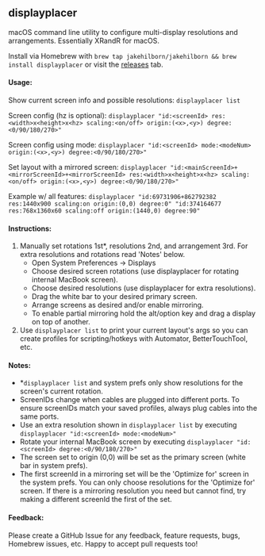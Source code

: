 ## displayplacer
macOS command line utility to configure multi-display resolutions and arrangements. Essentially XRandR for macOS.

Install via Homebrew with `brew tap jakehilborn/jakehilborn && brew install displayplacer` or visit the [releases](https://github.com/jakehilborn/displayplacer/releases) tab.

#### Usage:

Show current screen info and possible resolutions: `displayplacer list`

Screen config (hz is optional): `displayplacer "id:<screenId> res:<width>x<height>x<hz> scaling:<on/off> origin:(<x>,<y>) degree:<0/90/180/270>"`

Screen config using mode: `displayplacer "id:<screenId> mode:<modeNum> origin:(<x>,<y>) degree:<0/90/180/270>"`

Set layout with a mirrored screen: `displayplacer "id:<mainScreenId>+<mirrorScreenId>+<mirrorScreenId> res:<width>x<height>x<hz> scaling:<on/off> origin:(<x>,<y>) degree:<0/90/180/270>"`

Example w/ all features: `displayplacer "id:69731906+862792382 res:1440x900 scaling:on origin:(0,0) degree:0" "id:374164677 res:768x1360x60 scaling:off origin:(1440,0) degree:90"`

#### Instructions:
1. Manually set rotations 1st*, resolutions 2nd, and arrangement 3rd. For extra resolutions and rotations read 'Notes' below.
    - Open System Preferences -> Displays
    - Choose desired screen rotations (use displayplacer for rotating internal MacBook screen).
    - Choose desired resolutions (use displayplacer for extra resolutions).
    - Drag the white bar to your desired primary screen.
    - Arrange screens as desired and/or enable mirroring.
    - To enable partial mirroring hold the alt/option key and drag a display on top of another.
2. Use `displayplacer list` to print your current layout's args so you can create profiles for scripting/hotkeys with Automator, BetterTouchTool, etc.
   
#### Notes:
- *`displayplacer list` and system prefs only show resolutions for the screen's current rotation.
- ScreenIDs change when cables are plugged into different ports. To ensure screenIDs match your saved profiles, always plug cables into the same ports.
- Use an extra resolution shown in `displayplacer list` by executing `displayplacer "id:<screenId> mode:<modeNum>"`
- Rotate your internal MacBook screen by executing `displayplacer "id:<screenId> degree:<0/90/180/270>"`
- The screen set to origin (0,0) will be set as the primary screen (white bar in system prefs).
- The first screenId in a mirroring set will be the 'Optimize for' screen in the system prefs. You can only choose resolutions for the 'Optimize for' screen. If there is a mirroring resolution you need but cannot find, try making a different screenId the first of the set.

#### Feedback:
Please create a GitHub Issue for any feedback, feature requests, bugs, Homebrew issues, etc. Happy to accept pull requests too!
